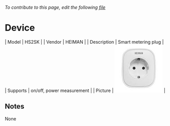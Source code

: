 
*To contribute to this page, edit the following
[file](https://github.com/Koenkk/zigbee2mqtt.io/blob/master/docgen/device_page_notes.js)*

# Device

| Model | HS2SK  |
| Vendor  | HEIMAN  |
| Description | Smart metering plug |
| Supports | on/off, power measurement |
| Picture | ![../images/devices/HS2SK.jpg](../images/devices/HS2SK.jpg) |

## Notes

None

